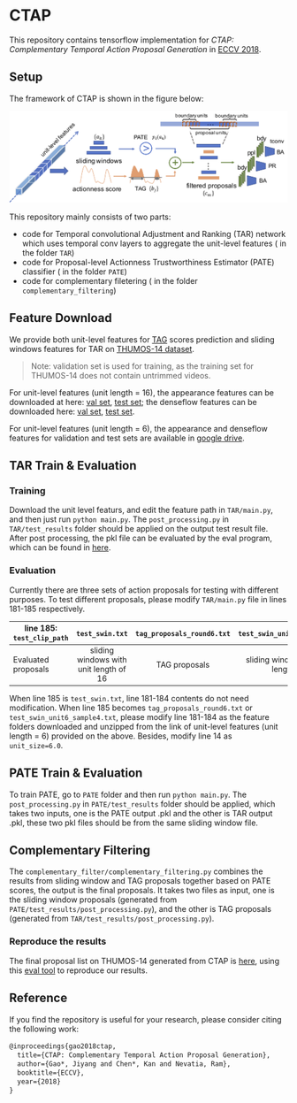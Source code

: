 # CTAP
This repository contains tensorflow implementation for *CTAP: Complementary Temporal Action Proposal Generation* in [ECCV 2018](https://arxiv.org/pdf/1807.04821.pdf).

## Setup
The framework of CTAP is shown in the figure below:

<p align="center">
  <img src='img/framework.png' width='900'/>
</p>

This repository mainly consists of two parts: 

* code for Temporal convolutional Adjustment and Ranking (TAR) network which uses temporal conv layers to aggregate the unit-level features ( in the folder `TAR`)
* code for Proposal-level Actionness Trustworthiness Estimator (PATE) classifier ( in the folder `PATE`)
* code for complementary filetering ( in the folder `complementary_filtering`)

## Feature Download

We provide both unit-level features for [TAG](https://github.com/yjxiong/action-detection) scores prediction and sliding windows features for TAR on [THUMOS-14 dataset](http://crcv.ucf.edu/THUMOS14/). 

> Note: validation set is used for training, as the training set for THUMOS-14 does not contain untrimmed videos.

For unit-level features (unit length = 16), the appearance features can be downloaded at here: [val set](https://drive.google.com/file/d/180YUoPvyaF2Z_T9KMKINLdDQCZEg60Jb/view?usp=sharing), [test set](https://drive.google.com/file/d/1x9Q78AZiAGqx4XB2zO3SEKp1htsATlnU/view?usp=sharing); the denseflow features can be downloaded here: [val set](https://drive.google.com/file/d/1-6dmY_Uy-H19HxvfK_wUFQCYHmlPzwFx/view?usp=sharing), [test set](https://drive.google.com/file/d/1Qm9lIJQFm5s6hDSB_2k1tj8q2tnabflJ/view?usp=sharing).

For unit-level features (unit length = 6), the appearance and denseflow features for validation and test sets are available in [google drive](https://drive.google.com/file/d/1WAWLULgzqjyi5Z68_Yadn8DHuL594xL2/view?usp=sharing).

## TAR Train & Evaluation

### Training
Download the unit level featurs, and edit the feature path in `TAR/main.py`, and then just run  `python main.py`. The `post_processing.py` in `TAR/test_results` folder should be applied on the output test result file. After post processing, the pkl file can be evaluated by the eval program, which can be found in [here](https://github.com/jiyanggao/TURN-TAP/tree/master/eval).

### Evaluation
Currently there are three sets of action proposals for testing with different purposes. To test different proposals, please modify `TAR/main.py` file in lines 181-185 respectively.

| line 185: `test_clip_path` | `test_swin.txt` | `tag_proposals_round6.txt` | `test_swin_unit6_sample4.txt` |
|----------------------|:---------------:|:--------------------------:|:-----------------------------:|
| Evaluated proposals  | sliding windows with unit length of 16 |  TAG proposals | sliding windows with unit length of 6 |

When line 185 is `test_swin.txt`, line 181-184 contents do not need modification. When line 185 becomes `tag_proposals_round6.txt` or `test_swin_unit6_sample4.txt`, please modify line 181-184 as the feature folders downloaded and unzipped from the link of unit-level features (unit length = 6) provided on the above. Besides, modify line 14 as `unit_size=6.0`.

## PATE Train & Evaluation


To train PATE, go to `PATE` folder and then run  `python main.py`. The `post_processing.py` in `PATE/test_results` folder should be applied, which takes two inputs, one is the PATE output .pkl and the other is TAR output .pkl, these two pkl files should be from the same sliding window file.

## Complementary Filtering
The `complementary_filter/complementary_filtering.py` combines the results from sliding window and TAG proposals together based on PATE scores, the output is the final proposals. It takes two files as input, one is the sliding window proposals (generated from `PATE/test_results/post_processing.py`), and the other is TAG proposals (generated from `TAR/test_results/post_processing.py`). 

### Reproduce the results
The final proposal list on THUMOS-14 generated from CTAP is [here](https://drive.google.com/file/d/16UPEhsKwNGoaeAJltru3HcaKEngjhLGZ/view?usp=sharing), using this [eval tool](https://github.com/jiyanggao/TURN-TAP/tree/master/eval) to reproduce our results. 

## Reference

If you find the repository is useful for your research, please consider citing the following work:

```
@inproceedings{gao2018ctap,
  title={CTAP: Complementary Temporal Action Proposal Generation},
  author={Gao*, Jiyang and Chen*, Kan and Nevatia, Ram},
  booktitle={ECCV},
  year={2018}
}
```
